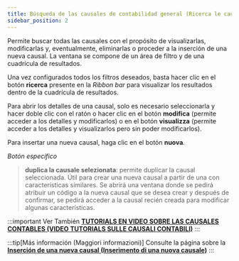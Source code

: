 ```yaml
---
title: Búsqueda de las causales de contabilidad general (Ricerca le causali di contabilità generale)
sidebar_position: 2
---
```


Permite buscar todas las causales con el propósito de visualizarlas, modificarlas y, eventualmente, eliminarlas o proceder a la inserción de una nueva causal. La ventana se compone de un área de filtro y de una cuadrícula de resultados.

Una vez configurados todos los filtros deseados, basta hacer clic en el botón **ricerca** presente en la *Ribbon bar* para visualizar los resultados dentro de la cuadrícula de resultados.

Para abrir los detalles de una causal, solo es necesario seleccionarla y hacer doble clic con el ratón o hacer clic en el botón **modifica** (permite acceder a los detalles y modificarlos) o en el botón **visualizza** (permite acceder a los detalles y visualizarlos pero sin poder modificarlos).

Para insertar una nueva causal, haga clic en el botón **nuova**.

*Botón específico*  

> **duplica la causale selezionata**: permite duplicar la causal seleccionada. Útil para crear una nueva causal a partir de una con características similares. Se abrirá una ventana donde se pedirá atribuir un código a la nueva causal que se desea crear y después de confirmar, se pedirá acceder a la causal recién creada para modificar algunas características. 

:::important Ver También
[**TUTORIALS EN VIDEO SOBRE LAS CAUSALES CONTABLES (VIDEO TUTORIALS SULLE CAUSALI CONTABILI)**](/docs/video/finance/intro)
:::

:::tip[Más información (Maggiori informazioni)]
Consulte la página sobre la [**Inserción de una nueva causal (Inserimento di una nuova causale)**](/docs/configurations/tables/finance/ledger-records-templates/insert-ledger-records-templates)
:::